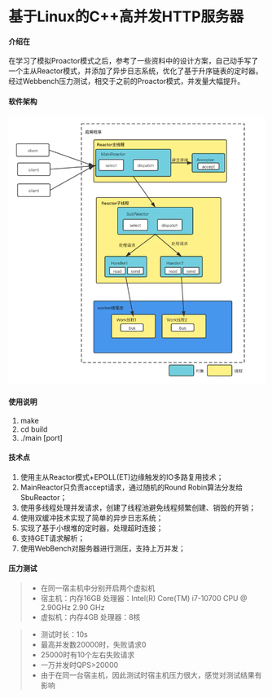 # 基于Linux的C++高并发HTTP服务器

#### 介绍在
在学习了模拟Proactor模式之后，参考了一些资料中的设计方案，自己动手写了一个主从Reactor模式，并添加了异步日志系统，优化了基于升序链表的定时器。
经过Webbench压力测试，相交于之前的Proactor模式，并发量大幅提升。

#### 软件架构
![输入图片说明](reactor%E4%B8%BB%E4%BB%8E%E6%A8%A1%E5%BC%8F.png)

#### 使用说明

1.  make
2.  cd build
3.  ./main [port]

#### 技术点
1.  使用主从Reactor模式+EPOLL(ET)边缘触发的IO多路复用技术；
2.  MainReactor只负责accept请求，通过随机的Round Robin算法分发给SbuReactor；
3.  使用多线程处理并发请求，创建了线程池避免线程频繁创建、销毁的开销；
4.  使用双缓冲技术实现了简单的异步日志系统；
5.  实现了基于小根堆的定时器，处理超时连接；
6.  支持GET请求解析；
7.  使用WebBench对服务器进行测压，支持上万并发；

#### 压力测试
> * 在同一宿主机中分别开启两个虚拟机
> * 宿主机：内存16GB 处理器：Intel(R) Core(TM) i7-10700 CPU @ 2.90GHz   2.90 GHz
> * 虚拟机：内存4GB  处理器：8核

> * 测试时长：10s
> * 最高并发数20000时，失败请求0
> * 25000时有10个左右失败请求
> * 一万并发时QPS>20000
> * 由于在同一台宿主机，因此测试时宿主机压力很大，感觉对测试结果有影响

